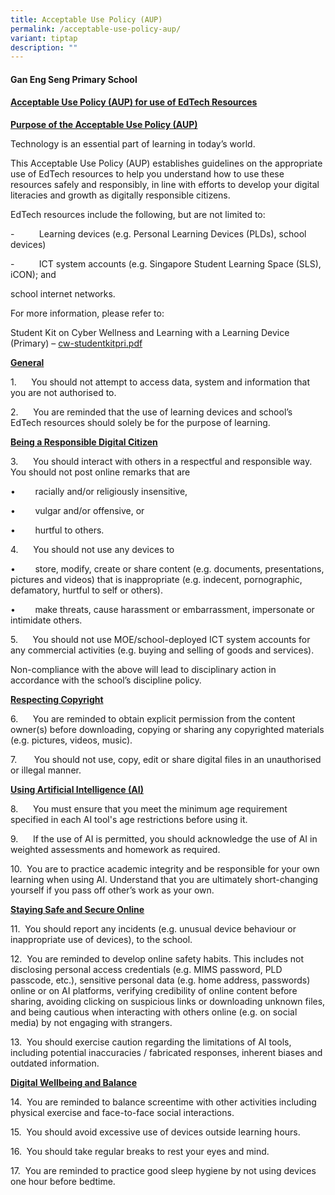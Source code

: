 ```yaml
---
title: Acceptable Use Policy (AUP)
permalink: /acceptable-use-policy-aup/
variant: tiptap
description: ""
---
```

<h4><strong>Gan Eng Seng Primary School</strong></h4>
<h4><strong><u>Acceptable Use Policy (AUP) for use of EdTech Resources</u></strong></h4>
<p><strong><u>Purpose of the Acceptable Use Policy (AUP)</u></strong>
</p>
<p>Technology is an essential part of learning in today’s world.&nbsp;</p>
<p>This Acceptable Use Policy (AUP) establishes guidelines on the appropriate
use of EdTech resources to help you understand how to use these resources
safely and responsibly, in line with efforts to develop your digital literacies
and growth as digitally responsible citizens.</p>
<p>EdTech resources include the following, but are not limited to:</p>
<p>-&nbsp;&nbsp;&nbsp;&nbsp;&nbsp;&nbsp;&nbsp;&nbsp;&nbsp; Learning devices
(e.g. Personal Learning Devices (PLDs), school devices)</p>
<p>-&nbsp;&nbsp;&nbsp;&nbsp;&nbsp;&nbsp;&nbsp;&nbsp;&nbsp; ICT system accounts
(e.g. Singapore Student Learning Space (SLS), iCON); and</p>
<p>school internet networks.</p>
<p>For more information, please refer to:</p>
<p>Student Kit on Cyber Wellness and Learning with a Learning Device (Primary)
– <a href="https://file.go.gov.sg/cw-studentkitpri.pdf" rel="noopener noreferrer nofollow" target="_blank">cw-studentkitpri.pdf</a>
</p>
<p><strong><u>General</u></strong>
</p>
<p>1.&nbsp;&nbsp;&nbsp;&nbsp;&nbsp; You should not attempt to access data,
system and information that you are not authorised to.</p>
<p>2.&nbsp;&nbsp;&nbsp;&nbsp;&nbsp; You are reminded that the use of learning
devices and school’s EdTech resources should solely be for the purpose
of learning.</p>
<p><strong><u>Being a Responsible Digital Citizen</u></strong>
</p>
<p>3.&nbsp;&nbsp;&nbsp;&nbsp;&nbsp; You should interact with others in a
respectful and responsible way. You should not post online remarks that
are</p>
<p>•&nbsp;&nbsp;&nbsp;&nbsp;&nbsp;&nbsp;&nbsp; racially and/or religiously
insensitive,</p>
<p>•&nbsp;&nbsp;&nbsp;&nbsp;&nbsp;&nbsp;&nbsp; vulgar and/or offensive, or</p>
<p>•&nbsp;&nbsp;&nbsp;&nbsp;&nbsp;&nbsp;&nbsp; hurtful to others.</p>
<p>4.&nbsp;&nbsp;&nbsp;&nbsp;&nbsp; You should not use any devices to</p>
<p>•&nbsp;&nbsp;&nbsp;&nbsp;&nbsp;&nbsp;&nbsp; store, modify, create or share
content (e.g. documents, presentations, pictures and videos) that is inappropriate
(e.g. indecent, pornographic, defamatory, hurtful to self or others).</p>
<p>•&nbsp;&nbsp;&nbsp;&nbsp;&nbsp;&nbsp;&nbsp; make threats, cause harassment
or embarrassment, impersonate or intimidate others.</p>
<p>5.&nbsp;&nbsp;&nbsp;&nbsp;&nbsp; You should not use MOE/school-deployed
ICT system accounts for any commercial activities (e.g. buying and selling
of goods and services).</p>
<p>Non-compliance with the above will lead to disciplinary action in accordance
with the school’s discipline policy.</p>
<p><strong><u>Respecting Copyright</u></strong>
</p>
<p>6.&nbsp;&nbsp;&nbsp;&nbsp;&nbsp; You are reminded to obtain explicit permission
from the content owner(s) before downloading, copying or sharing any copyrighted
materials (e.g. pictures, videos, music).</p>
<p>7.&nbsp;&nbsp;&nbsp;&nbsp;&nbsp; &nbsp;You should not use, copy, edit
or share digital files in an unauthorised or illegal manner.</p>
<p><strong><u>Using Artificial Intelligence (AI)</u></strong>
</p>
<p>8.&nbsp;&nbsp;&nbsp;&nbsp;&nbsp; You must ensure that you meet the minimum
age requirement specified in each AI tool's age restrictions before using
it.</p>
<p>9.&nbsp;&nbsp;&nbsp;&nbsp;&nbsp; If the use of AI is permitted, you should
acknowledge the use of AI in weighted assessments and homework as required.</p>
<p>10.&nbsp; You are to practice academic integrity and be responsible for
your own learning when using AI. Understand that you are ultimately short-changing
yourself if you pass off other’s work as your own.</p>
<p><strong><u>Staying Safe and Secure Online</u></strong>
</p>
<p>11.&nbsp; You should report any incidents (e.g. unusual device behaviour
or inappropriate use of devices), to the school.</p>
<p>12.&nbsp; You are reminded to develop online safety habits. This includes
not disclosing personal access credentials (e.g. MIMS password, PLD passcode,
etc.), sensitive personal data (e.g. home address, passwords) online or
on AI platforms, verifying credibility of online content before sharing,
avoiding clicking on suspicious links or downloading unknown files, and
being cautious when interacting with others online (e.g. on social media)
by not engaging with strangers.</p>
<p>13.&nbsp; You should exercise caution regarding the limitations of AI
tools, including potential inaccuracies / fabricated responses, inherent
biases and outdated information.</p>
<p><strong><u>Digital Wellbeing and Balance</u></strong>
</p>
<p>14.&nbsp; You are reminded to balance screentime with other activities
including physical exercise and face-to-face social interactions.</p>
<p>15.&nbsp; You should avoid excessive use of devices outside learning hours.</p>
<p>16.&nbsp; You should take regular breaks to rest your eyes and mind.</p>
<p>17.&nbsp; You are reminded to practice good sleep hygiene by not using
devices one hour before bedtime.</p>
